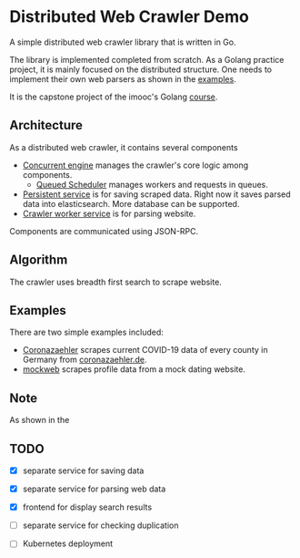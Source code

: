 # Distributed Web Crawler Demo

A simple distributed web crawler library that is written in Go. 

The library is implemented completed from scratch. 
As a Golang practice project, it is mainly focused on the distributed structure. 
One needs to implement their own web parsers as shown in the [examples](#examples).

It is the capstone project of the imooc's Golang [course](https://coding.imooc.com/class/180.html).

## Architecture
As a distributed web crawler, it contains several components
- [Concurrent engine](./engine/concurrent.go) manages the crawler's core logic among components.
    - [Queued Scheduler](./scheduler/queued.go) manages workers and requests in queues.
- [Persistent service](./persist) is for saving scraped data. Right now it saves parsed data into elasticsearch. More database can be supported.
- [Crawler worker service](./worker) is for parsing website. 

Components are communicated using JSON-RPC.

## Algorithm
The crawler uses breadth first search to scrape website.

## Examples
There are two simple examples included:
- [Coronazaehler](./webs/coronazaehler) scrapes current COVID-19 data of every county in Germany from [coronazaehler.de](https://www.coronazaehler.de/).
- [mockweb](./webs/mockweb) scrapes profile data from a mock dating website.

## Note
As shown in the 
## TODO
- [x] separate service for saving data
- [x] separate service for parsing web data
- [x] frontend for display search results
- [ ] separate service for checking duplication
- [ ] Kubernetes deployment

 